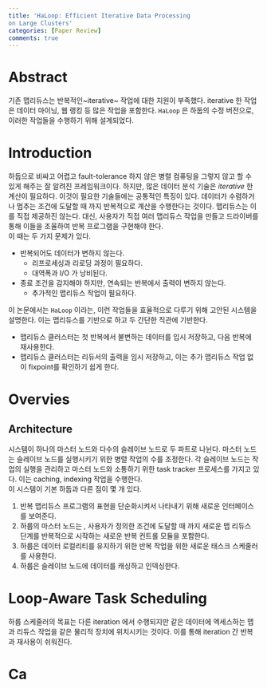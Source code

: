 ```yaml
---
title: 'HaLoop: Efficient Iterative Data Processing
on Large Clusters'
categories: [Paper Review]
comments: true
---
```


# Abstract
기존 맵리듀스는 반복적인~iterative~ 작업에 대한 지원이 부족했다. iterative 한 작업은 데이터 마이닝, 웹 랭킹 등 많은 작업을 포함한다. `HaLoop` 은 하둡의 수정 버전으로, 이러한 작업들을 수행하기 위해 설계되었다. 

# Introduction

하둡으로 비싸고 어렵고 fault-tolerance 하지 않은 병렬 컴퓨팅을 그렇지 않고 할 수 있게 해주는 잘 알려진 프레임워크이다. 하지만, 많은 데이터 분석 기술은 *iterative* 한 계산이 필요하다. 이것이 필요한 기술들에는 공통적인 특징이 있다. 데이터가 수렴하거나 멈추는 조건에 도달할 때 까지 반복적으로 계산을 수행한다는 것이다. 맵리듀스는 이를 직접 제공하진 않는다. 대신, 사용자가 직접 여러 맵리듀스 작업을 만들고 드라이버를 통해 이들을 조율하여 반복 프로그램을 구현해야 한다.<br>
이 때는 두 가지 문제가 있다.
* 반복되어도 데이터가 변하지 않는다.
    * 리프로세싱과 리로딩 과정이 필요하다.
    * 대역폭과 I/O 가 낭비된다.
* 종료 조건을 감지해야 하지만, 연속되는 반복에서 출력이 변하지 않는다.
    * 추가적인 맵리듀스 작업이 필요하다.

이 논문에서는 `HaLoop` 이라는, 이런 작업들을 효율적으로 다루기 위해 고안된 시스템을 설명한다. 이는 맵리듀스를 기반으로 하고 두 간단한 직관에 기반한다. 
* 맵리듀스 클러스터는 첫 반복에서 불변하는 데이터를 입시 저장하고, 다음 반복에 재사용한다.
* 맵리듀스 클러스터는 리듀서의 출력을 임시 저장하고, 이는 추가 맵리듀스 작업 없이 fixpoint를 확인하기 쉽게 한다.

# Overvies

## Architecture
시스템이 하나의 마스터 노드와 다수의 슬레이브 노드로 두 파트로 나뉜다. 마스터 노드는 슬레이브 노드를 실행시키기 위한 병렬 작업의 수를 조정한다. 각 슬레이브 노드는 작업의 실행을 관리하고 마스터 노드와 소통하기 위한 task tracker 프로세스를 가지고 있다. 이는 caching, indexing 작업을 수행한다.<br>
이 시스템이 기본 하둡과 다른 점이 몇 개 있다.
1. 반복 맵리듀스 프로그램의 표현을 단순화시켜서 나타내기 위해 새로운 인터페이스를 보여준다.
2. 하룹의 마스터 노드는 , 사용자가 정의한 조건에 도달할 때 까지 새로운 맵 리듀스 단계를 반복적으로 시작하는 새로운 반복 컨트롤 모듈을 포함한다.
3. 하룹은 데이터 로컬리티를 유지하기 위한 반복 작업을 위한 새로운 태스크 스케줄러를 사용한다.
4. 하룹은 슬레이브 노드에 데이터를 캐싱하고 인덱싱한다.

# Loop-Aware Task Scheduling
하룹 스케줄러의 목표는 다른 iteration 에서 수행되지만 같은 데이터에 엑세스하는 맵과 리듀스 작업을 같은 물리적 장치에 위치시키는 것이다. 이를 통해 iteration 간 반복과 재사용이 쉬워진다.

# Ca
